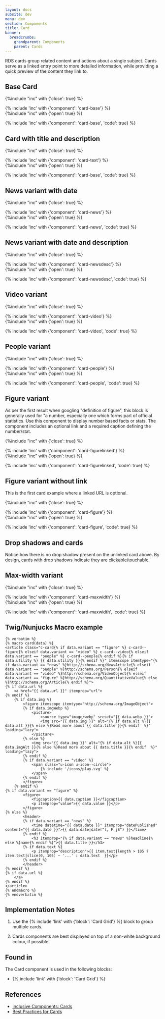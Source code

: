 ```yaml
---
layout: docs
subsite: dev
menu: dev
section: Components
title: Card
banner:
  breadcrumbs:
    grandparent: Components
    parent: Cards
---
```

RDS cards group related content and actions about a single subject. Cards serve as a linked entry point to more detailed information, while providing a quick preview of the content they link to.

## Base Card
{%include "inc" with {'close': true} %}
<div class="u-block u-block--white">
	<div class="u-grid u-grid--3">
        {% include 'inc' with {'component': 'card-base'} %}
    </div>
</div>
{%include "inc" with {'open': true} %}

{% include 'inc' with {'component': 'card-base', 'code': true} %}

## Card with title and description

{%include "inc" with {'close': true} %}
<div class="u-block u-block--white">
	<div class="u-grid u-grid--3">
        {% include 'inc' with {'component': 'card-text'} %}
    </div>
</div>
{%include "inc" with {'open': true} %}

{% include 'inc' with {'component': 'card-base', 'code': true} %}

## News variant with date
{%include "inc" with {'close': true} %}
<div class="u-block u-block--white">
	<div class="u-grid u-grid--3">
        {% include 'inc' with {'component': 'card-news'} %}
    </div>
</div>
{%include "inc" with {'open': true} %}

{% include 'inc' with {'component': 'card-news', 'code': true} %}

## News variant with date and description
{%include "inc" with {'close': true} %}
<div class="u-block u-block--white">
	<div class="u-grid u-grid--3">
        {% include 'inc' with {'component': 'card-newsdesc'} %}
    </div>
</div>
{%include "inc" with {'open': true} %}

{% include 'inc' with {'component': 'card-newsdesc', 'code': true} %}

## Video variant 
{%include "inc" with {'close': true} %}
<div class="u-block u-block--white">
	<div class="u-grid u-grid--3">
        {% include 'inc' with {'component': 'card-video'} %}
    </div>
</div>
{%include "inc" with {'open': true} %}

{% include 'inc' with {'component': 'card-video', 'code': true} %}

## People variant 
{%include "inc" with {'close': true} %}
<div class="u-block u-block--white">
	<div class="u-grid u-grid--3">
        {% include 'inc' with {'component': 'card-people'} %}
    </div>
</div>
{%include "inc" with {'open': true} %}

{% include 'inc' with {'component': 'card-people', 'code': true} %}

## Figure variant

As per the first result when googling "definition of figure", this block is generally used for "a number, especially one which forms part of official statistics. Use this component to display number based facts or stats. The component includes an optional link and a required caption defining the number/stat.

{%include "inc" with {'close': true} %}
<div class="u-block u-block--white">
	<div class="u-grid u-grid--3">
        {% include 'inc' with {'component': 'card-figurelinked'} %}
    </div>
</div>
{%include "inc" with {'open': true} %}

{% include 'inc' with {'component': 'card-figurelinked', 'code': true} %}

## Figure variant without link

This is the first card example where a linked URL is optional.

{%include "inc" with {'close': true} %}
<div class="u-block u-block--white">
	<div class="u-grid u-grid--3">
        {% include 'inc' with {'component': 'card-figure'} %}
    </div>
</div>
{%include "inc" with {'open': true} %}

{% include 'inc' with {'component': 'card-figure', 'code': true} %}

## Drop shadows and cards

Notice how there is no drop shadow present on the unlinked card above. By design, cards with drop shadows indicate they are clickable/touchable.

## Max-width variant

{%include "inc" with {'close': true} %}
<div class="u-block u-block--white">
{% include 'inc' with {'component': 'card-maxwidth'} %}
</div>
{%include "inc" with {'open': true} %}

{% include 'inc' with {'component': 'card-maxwidth', 'code': true} %}


## Twig/Nunjucks Macro example

```twig
{% verbatim %}
{% macro card(data) %}
<article class="c-card{% if data.variant == "figure" %} c-card--figure{% elseif data.variant == "video" %} c-card--video{% elseif data.variant == "people" %} c-card--people{% endif %}{% if data.utility %} {{ data.utility }}{% endif %}" itemscope itemtype="{% if data.variant == "news" %}http://schema.org/NewsArticle{% elseif data.variant == "people" %}http://schema.org/Person{% elseif data.variant == "video" %}http://schema.org/VideoObject{% elseif data.variant == "figure" %}http://schema.org/QuantitativeValue{% else %}http://schema.org/Article{% endif %}">
{% if data.url %}
    <a href="{{ data.url }}" itemprop="url">
{% endif %}
    {% if data.img %}
        <figure itemscope itemtype="http://schema.org/ImageObject">
        {% if data.imgWebp %}
            <picture>
                <source type="image/webp" srcset="{{ data.webp }}">
                <img src="{{ data.img }}" alt="{% if data.alt %}{{ data.alt }}{% else %}Read more about {{ data.title }}{% endif  %}" loading="lazy">
            </picture>
        {% else %}
            <img src="{{ data.img }}" alt="{% if data.alt %}{{ data.imgAlt }}{% else %}Read more about {{ data.title }}{% endif  %}" loading="lazy">
        {% endif %}
        {% if data.variant == "video" %}
            <span class="u-icon u-icon--circle">
                {% include '/icons/play.svg' %}
            </span>
        {% endif %}
        </figure>
    {% endif %}
{% if data.variant == "figure" %}
        <figure>
            <figcaption>{{ data.caption }}</figcaption>
            <p itemprop="value">{{ data.value }}</p>
        </figure>
{% else %}
        <header>
        {% if data.variant == "news" %}
            <time datetime="{{ data.date }}" itemprop="datePublished" content="{{ data.date }}">{{ data.date|date("l, F jS") }}</time>
        {% endif %}
            <h3 itemprop="{% if data.variant == "news" %}headline{% else %}name{% endif %}">{{ data.title }}</h3>
        {% if data.text %}
            <p itemprop="description">{{ item.text|length > 105 ? item.text|slice(0, 105) ~ '...' : data.text  }}</p>
        {% endif %}
        </header>
{% endif %}
{% if data.url %}
    </a>
{% endif %}
</article>
{% endmacro %}
{% endverbatim %}
```

## Implementation Notes

1. Use the {% include 'link' with {'block': 'Card Grid'} %} block to group multiple cards.

2. Cards components are best displayed on top of a non-white background colour, if possible. 

## Found in

The Card component is used in the following blocks:

- {% include 'link' with {'block': 'Card Grid'} %}

## References

- [Inclusive Components: Cards](https://inclusive-components.design/cards/)
- [Best Practices for Cards](https://uxplanet.org/best-practices-for-cards-fa45e3ad94dd)
